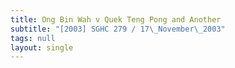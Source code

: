 ```yaml
---
title: Ong Bin Wah v Quek Teng Pong and Another
subtitle: "[2003] SGHC 279 / 17\_November\_2003"
tags: null
layout: single
---
```


